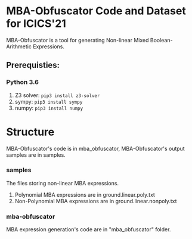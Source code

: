 # MBA-Obfuscator Code and Dataset for ICICS'21

MBA-Obfuscator is a tool for generating Non-linear Mixed Boolean-Arithmetic Expressions.


## Prerequisties:
### Python 3.6
1. Z3 solver: `pip3 install z3-solver`
2. sympy: `pip3 install sympy`
2. numpy: `pip3 install numpy`


# Structure
MBA-Obfuscator's code is in mba_obfuscator,
MBA-Obfuscator's output samples are in samples.

### samples
The files storing non-linear MBA expressions.
1. Polynomial MBA expressions are in ground.linear.poly.txt
2. Non-Polynomial MBA expressions are in ground.linear.nonpoly.txt

### mba-obfuscator
MBA expression generation's code are in "mba_obfuscator" folder.
